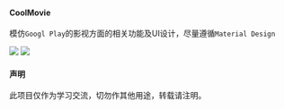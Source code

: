 #### CoolMovie
模仿`Googl Play`的影视方面的相关功能及UI设计，尽量遵循`Material Design`

![](https://github.com/lilincpp/CoolMovie/blob/master/img/home1.png)
![](https://github.com/lilincpp/CoolMovie/blob/master/img/detail1.png)

#### 声明
此项目仅作为学习交流，切勿作其他用途，转载请注明。
